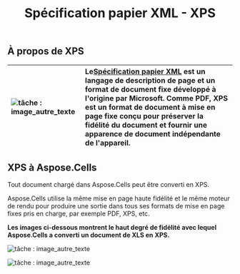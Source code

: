﻿---
title: Spécification papier XML - XPS
linktitle: XPS
type: docs
weight: 30
url: /fr/java/xml-paper-specification-xps/
---
## **À propos de XPS**

|![tâche : image_autre_texte](xml-paper-specification-xps_1.png)| Le[Spécification papier XML](https://en.wikipedia.org/wiki/XML_Paper_Specification) est un langage de description de page et un format de document fixe développé à l'origine par Microsoft. Comme PDF, XPS est un format de document à mise en page fixe conçu pour préserver la fidélité du document et fournir une apparence de document indépendante de l'appareil.|
|:- |:- |
## **XPS à Aspose.Cells**
Tout document chargé dans Aspose.Cells peut être converti en XPS.

Aspose.Cells utilise la même mise en page haute fidélité et le même moteur de rendu pour produire une sortie dans tous ses formats de mise en page fixes pris en charge, par exemple PDF, XPS, etc.

**Les images ci-dessous montrent le haut degré de fidélité avec lequel Aspose.Cells a converti un document de XLS en XPS.**

![tâche : image_autre_texte](xml-paper-specification-xps_2.png)

![tâche : image_autre_texte](xml-paper-specification-xps_3.png)
